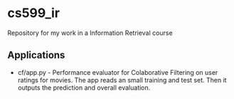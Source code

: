 # cs599_ir
Repository for my work in a Information Retrieval course

## Applications

- cf/app.py - Performance evaluator for Colaborative Filtering on user ratings for movies. The app reads an small training and test set. Then it outputs the prediction and overall evaluation.